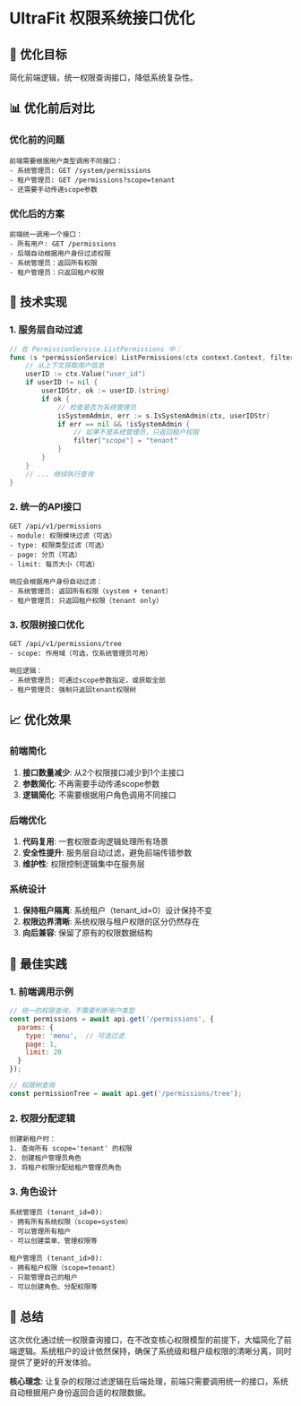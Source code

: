 # UltraFit 权限系统接口优化

## 🎯 优化目标

简化前端逻辑，统一权限查询接口，降低系统复杂性。

## 📊 优化前后对比

### 优化前的问题
```
前端需要根据用户类型调用不同接口：
- 系统管理员: GET /system/permissions
- 租户管理员: GET /permissions?scope=tenant  
- 还需要手动传递scope参数
```

### 优化后的方案
```
前端统一调用一个接口：
- 所有用户: GET /permissions
- 后端自动根据用户身份过滤权限
- 系统管理员：返回所有权限
- 租户管理员：只返回租户权限
```

## 🔧 技术实现

### 1. 服务层自动过滤
```go
// 在 PermissionService.ListPermissions 中：
func (s *permissionService) ListPermissions(ctx context.Context, filter map[string]interface{}, page, limit int) ([]models.Permission, int64, error) {
    // 从上下文获取用户信息
    userID := ctx.Value("user_id")
    if userID != nil {
        userIDStr, ok := userID.(string)
        if ok {
            // 检查是否为系统管理员
            isSystemAdmin, err := s.IsSystemAdmin(ctx, userIDStr)
            if err == nil && !isSystemAdmin {
                // 如果不是系统管理员，只返回租户权限
                filter["scope"] = "tenant"
            }
        }
    }
    // ... 继续执行查询
}
```

### 2. 统一的API接口
```
GET /api/v1/permissions
- module: 权限模块过滤（可选）
- type: 权限类型过滤（可选）  
- page: 分页（可选）
- limit: 每页大小（可选）

响应会根据用户身份自动过滤：
- 系统管理员: 返回所有权限（system + tenant）
- 租户管理员: 只返回租户权限（tenant only）
```

### 3. 权限树接口优化
```
GET /api/v1/permissions/tree
- scope: 作用域（可选，仅系统管理员可用）

响应逻辑：
- 系统管理员: 可通过scope参数指定，或获取全部
- 租户管理员: 强制只返回tenant权限树
```

## 📈 优化效果

### 前端简化
1. **接口数量减少**: 从2个权限接口减少到1个主接口
2. **参数简化**: 不再需要手动传递scope参数
3. **逻辑简化**: 不需要根据用户角色调用不同接口

### 后端优化
1. **代码复用**: 一套权限查询逻辑处理所有场景
2. **安全性提升**: 服务层自动过滤，避免前端传错参数
3. **维护性**: 权限控制逻辑集中在服务层

### 系统设计
1. **保持租户隔离**: 系统租户（tenant_id=0）设计保持不变
2. **权限边界清晰**: 系统权限与租户权限的区分仍然存在
3. **向后兼容**: 保留了原有的权限数据结构

## 🚀 最佳实践

### 1. 前端调用示例
```javascript
// 统一的权限查询，不需要判断用户类型
const permissions = await api.get('/permissions', {
  params: {
    type: 'menu',  // 可选过滤
    page: 1,
    limit: 20
  }
});

// 权限树查询
const permissionTree = await api.get('/permissions/tree');
```

### 2. 权限分配逻辑
```
创建新租户时：
1. 查询所有 scope='tenant' 的权限
2. 创建租户管理员角色  
3. 将租户权限分配给租户管理员角色
```

### 3. 角色设计
```
系统管理员 (tenant_id=0):
- 拥有所有系统权限（scope=system）
- 可以管理所有租户
- 可以创建菜单、管理权限等

租户管理员 (tenant_id>0):  
- 拥有租户权限（scope=tenant）
- 只能管理自己的租户
- 可以创建角色、分配权限等
```

## 🎯 总结

这次优化通过统一权限查询接口，在不改变核心权限模型的前提下，大幅简化了前端逻辑。系统租户的设计依然保持，确保了系统级和租户级权限的清晰分离，同时提供了更好的开发体验。

**核心理念**: 让复杂的权限过滤逻辑在后端处理，前端只需要调用统一的接口，系统自动根据用户身份返回合适的权限数据。